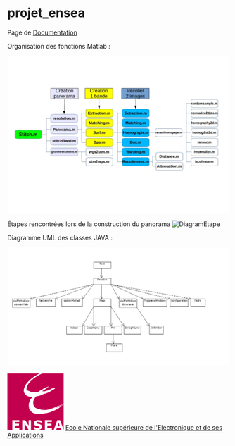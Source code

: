 projet_ensea
============

Page de [Documentation]

[Documentation]:http://benoitfragit.github.io/projet_ensea/ "Documentation"

Organisation des fonctions Matlab :

![DiagramMatlab](resources/Documentation/docMatlab/schemaMATLAB.jpg)

Étapes rencontrées lors de la construction du panorama
![DiagramEtape](resources/Documentation/docMatlab/schémaboloc.jpg)

Diagramme UML des classes JAVA :

![DiagramUML](resources/Documentation/docJava/Diagrammeclasses.png)


![ecole](resources/Images/Ensea.gif)   [Ecole Nationale supérieure de l'Electronique et de ses Applications]


[Ecole Nationale supérieure de l'Electronique et de ses Applications]:http://www.ensea.fr/ "Ecole Nationale supérieure de l'Electronique et de ses Applications"
